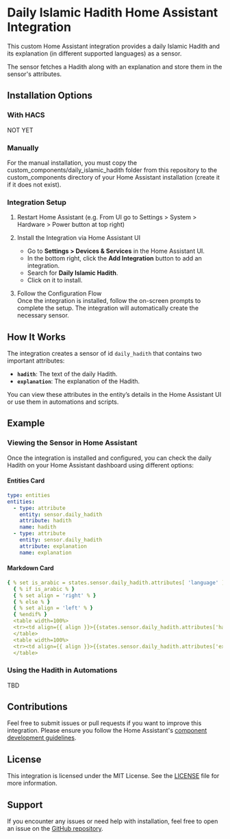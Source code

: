 # Daily Islamic Hadith Home Assistant Integration

This custom Home Assistant integration provides a daily Islamic Hadith and its explanation (in different supported
languages) as a sensor.

The sensor fetches a Hadith along with an explanation and store them in the sensor's attributes.

## Installation Options

### With HACS

NOT YET

### Manually

For the manual installation, you must copy the custom_components/daily_islamic_hadith folder from this repository to the
custom_components directory of your Home Assistant installation (create it if it does not exist).

### Integration Setup

1. Restart Home Assistant (e.g. From UI go to Settings > System > Hardware > Power button at top right)

2. Install the Integration via Home Assistant UI
    - Go to **Settings > Devices & Services** in the Home Assistant UI.
    - In the bottom right, click the **Add Integration** button to add an integration.
    - Search for **Daily Islamic Hadith**.
    - Click on it to install.

3. Follow the Configuration Flow  
   Once the integration is installed, follow the on-screen prompts to complete the setup. The integration will
   automatically create the necessary sensor.

## How It Works

The integration creates a sensor of id `daily_hadith` that contains two important attributes:

- **`hadith`**: The text of the daily Hadith.
- **`explanation`**: The explanation of the Hadith.

You can view these attributes in the entity’s details in the Home Assistant UI or use them in automations and scripts.

## Example

### Viewing the Sensor in Home Assistant

Once the integration is installed and configured, you can check the daily Hadith on your Home Assistant dashboard using
different options:

#### Entities Card

```yaml
type: entities
entities:
  - type: attribute
    entity: sensor.daily_hadith
    attribute: hadith
    name: hadith
  - type: attribute
    entity: sensor.daily_hadith
    attribute: explanation
    name: explanation
```

#### Markdown Card

```yaml
{ % set is_arabic = states.sensor.daily_hadith.attributes[ 'language' ] == 'AR' % }
  { % if is_arabic % }
  { % set align = 'right' % }
  { % else % }
  { % set align = 'left' % }
  { %endif% }
  <table width=100%>
  <tr><td align={{ align }}>{{states.sensor.daily_hadith.attributes['hadith']}}</td></tr>
  </table>
  <table width=100%>
  <tr><td align={{ align }}>{{states.sensor.daily_hadith.attributes['explanation']}}</td></tr>
  </table>
```

### Using the Hadith in Automations

TBD

## Contributions

Feel free to submit issues or pull requests if you want to improve this integration. Please ensure you follow the Home
Assistant's [component development guidelines](https://developers.home-assistant.io/docs/creating_component_index).

## License

This integration is licensed under the MIT License. See the [LICENSE](LICENSE) file for more information.

## Support

If you encounter any issues or need help with installation, feel free to open an issue on
the [GitHub repository](https://github.com/osama1225/daily-islamic-hadith-homeassistant).